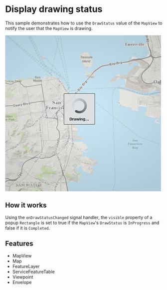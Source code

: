 # Display drawing status

This sample demonstrates how to use the `DrawStatus` value of the `MapView` to notify the user that the `MapView` is drawing.

![](screenshot.png)

## How it works
Using the `onDrawStatusChanged` signal handler, the `visible` property of a popup `Rectangle` is set to true if the `MapView`'s `DrawStatus` is `InProgress` and false if it is `Completed`. 

## Features
- MapView
- Map
- FeatureLayer
- ServiceFeatureTable
- Viewpoint
- Envelope


